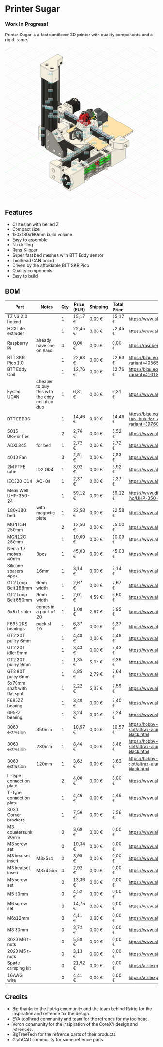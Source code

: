 # Printer Sugar

### **Work In Progress!**

Printer Sugar is a fast cantilever 3D printer with quality components and a rigid frame.

![image13](images/image13.png)

## Features
- Cartesian with belted Z
- Compact size
- 180x180x180mm build volume
- Easy to assemble
- No drilling
- Runs Klipper
- Super fast bed meshes with BTT Eddy sensor
- Toolhead CAN board
- Driven by the affordable BTT SKR Pico
- Quality components
- Easy to build

## BOM
|Part|Notes|Qty|Price (EUR)|Shipping|Total Price|Link                                                                                                                        |
|---------------------------|-----------------------------------------------|---|-----------|--------|-----------|----------------------------------------------------------------------------------------------------------------------------|
|TZ V6 2.0 hotend           |                                               |1  |15,17 €    |0,00 €  |15,17 €    |https://www.aliexpress.com/item/1005008625753387.html                                                                       |
|HGX Lite extruder          |                                               |1  |22,45 €    |0,00 €  |22,45 €    |https://www.aliexpress.com/item/1005008095324836.html                                                                       |
|Raspberry Pi               |already have one on hand                       |0  |0,00 €     |0,00 €  |0,00 €     |https://raspberrypi.com                                                                                                     |
|BTT SKR Pico 1.0           |                                               |1  |22,63 €    |0,00 €  |22,63 €    |https://biqu.equipment/products/btt-skr-pico-v1-0?variant=40565262188642                                                    |
|BTT Eddy Coil              |                                               |1  |12,76 €    |0,00 €  |12,76 €    |https://biqu.equipment/products/bigtreetech-eddy?variant=41018205405282                                                     |
|Fystec UCAN                |cheaper to buy this with the eddy coil than duo|1  |6,31 €     |0,00 €  |6,31 €     |https://www.aliexpress.com/item/1005006834027165.html                                                                       |
|BTT EBB36                  |                                               |1  |14,46 €    |0,00 €  |14,46 €    |https://biqu.equipment/products/bigtreetech-ebb-36-42-can-bus-for-connecting-klipper-expansion-device?variant=39760665149538|
|5015 Blower Fan            |                                               |2  |2,76 €     |0,00 €  |5,52 €     |https://www.aliexpress.com/item/1005002488988359.html                                                                       |
|ADXL345                    |for bed                                        |1  |2,72 €     |0,00 €  |2,72 €     |https://www.aliexpress.com/item/1005006825808074.html                                                                       |
|4010 Fan                   |                                               |3  |2,51 €     |0,00 €  |7,53 €     |https://www.aliexpress.com/item/10000382046169.html                                                                         |
|2M PTFE tube               |ID2 OD4                                        |1  |3,92 €     |0,00 €  |3,92 €     |https://www.aliexpress.com/item/1005006242932887.html                                                                       |
|IEC320 C14                 |AC-08                                          |1  |2,37 €     |0,00 €  |2,37 €     |https://www.aliexpress.com/item/32961436466.html                                                                            |
|Mean Well UHP-350-24       |                                               |1  |59,12 €    |0,00 €  |59,12 €    |https://www.digikey.ee/en/products/detail/mean-well-usa-inc/UHP-350-24/7707254                                              |
|180x180 bed                |with magnetic plate                            |1  |22,58 €    |0,00 €  |22,58 €    |https://www.aliexpress.com/item/1005005641707683.html                                                                       |
|MGN15H 250mm               |                                               |2  |12,50 €    |0,00 €  |25,00 €    |https://www.aliexpress.com/item/1000007480470.html                                                                          |
|MGN12C 250mm               |                                               |1  |10,09 €    |0,00 €  |10,09 €    |https://www.aliexpress.com/item/1000007480470.html                                                                          |
|Nema 17 motors 40mm        |3pcs                                           |1  |45,03 €    |0,00 €  |45,03 €    |https://www.aliexpress.com/item/1005006568308689.html                                                                       |
|Silicone spacers 4pcs      |16mm                                           |1  |3,14 €     |0,00 €  |3,14 €     |https://www.aliexpress.com/item/1005001823789355.html                                                                       |
|GT2 Loop Belt 188mm        |6mm width                                      |1  |2,67 €     |0,00 €  |2,67 €     |https://www.aliexpress.com/item/1005006417199222.html                                                                       |
|GT2 Loop Belt 650mm        |9mm width                                      |1  |2,01 €     |4,59 €  |6,60 €     |https://www.aliexpress.com/item/32805615376.html                                                                            |
|5x8x1 shim                 |comes in a pack of 20                          |1  |1,08 €     |2,87 €  |3,95 €     |https://www.aliexpress.com/item/1005004050860540.html                                                                       |
|F695 2RS bearings          |pack of 10                                     |1  |6,37 €     |0,00 €  |6,37 €     |https://www.aliexpress.com/item/32850989216.html                                                                            |
|GT2 20T pulley 6mm         |                                               |1  |4,48 €     |0,00 €  |4,48 €     |https://www.aliexpress.com/item/32995102911.html                                                                            |
|GT2 20T idler 9mm          |                                               |1  |3,43 €     |0,00 €  |3,43 €     |https://www.aliexpress.com/item/1005005781354110.html                                                                       |
|GT2 20T pulley 9mm         |                                               |1  |1,35 €     |5,04 €  |6,39 €     |https://www.aliexpress.com/item/32348909911.html                                                                            |
|GT2 80T puley 6mm          |                                               |1  |4,85 €     |2,79 €  |7,64 €     |https://www.aliexpress.com/item/1005005585888163.html                                                                       |
|5x70mm shaft with flat spot|                                               |1  |2,22 €     |5,37 €  |7,59 €     |https://www.aliexpress.com/item/1005008459963157.html                                                                       |
|F695ZZ bearing             |                                               |1  |3,40 €     |0,00 €  |3,40 €     |https://www.aliexpress.com/item/1005006822749704.html                                                                       |
|695ZZ bearing              |                                               |1  |3,24 €     |0,00 €  |3,24 €     |https://www.aliexpress.com/item/4000909556973.html                                                                          |
|3060 extrusion             |350mm                                          |1  |10,57 €    |0,00 €  |10,57 €    |https://hobby-store.pl/en/aluminium-profile-3060-type-t-slot/altrax-aluminium-profile-3060-t-slot-matt-black.html           |
|3060 extrusion             |280mm                                          |1  |8,46 €     |0,00 €  |8,46 €     |https://hobby-store.pl/en/aluminium-profile-3060-type-t-slot/altrax-aluminium-profile-3060-t-slot-matt-black.html           |
|3060 extrusion             |120mm                                          |1  |3,62 €     |0,00 €  |3,62 €     |https://hobby-store.pl/en/aluminium-profile-3060-type-t-slot/altrax-aluminium-profile-3060-t-slot-matt-black.html           |
|L-type connection plate    |                                               |2  |4,00 €     |0,00 €  |8,00 €     |https://www.aliexpress.com/item/1005008549907378.html                                                                       |
|T-type connection plate    |                                               |1  |4,46 €     |0,00 €  |4,46 €     |https://www.aliexpress.com/item/1005008549907378.html                                                                       |
|3030 Corner brackets       |                                               |1  |7,56 €     |0,00 €  |7,56 €     |https://www.aliexpress.com/item/1005007540170351.html                                                                       |
|M3 countersunk 30mm        |                                               |0  |3,69 €     |0,00 €  |0,00 €     |https://www.aliexpress.com/item/1005007838338973.html                                                                       |
|M3 screw set               |                                               |0  |10,34 €    |0,00 €  |0,00 €     |https://www.aliexpress.com/item/1005007159750547.html                                                                       |
|M3 heatset insert          |M3x5x4                                         |0  |3,95 €     |0,00 €  |0,00 €     |https://www.aliexpress.com/item/1005007973137842.html                                                                       |
|M3 heatset insert          |M3x4.5x5                                       |0  |2,92 €     |0,00 €  |0,00 €     |https://www.aliexpress.com/item/1005003582355741.html                                                                       |
|M5 screw set               |                                               |0  |13,36 €    |0,00 €  |0,00 €     |https://www.aliexpress.com/item/1005007268850289.html                                                                       |
|M5 50mm                    |                                               |0  |4,52 €     |0,00 €  |0,00 €     |https://www.aliexpress.com/item/32810872544.html                                                                            |
|M6 screw set               |                                               |0  |14,75 €    |0,00 €  |0,00 €     |https://www.aliexpress.com/item/1005007268850289.html                                                                       |
|M6x12mm                    |                                               |0  |4,11 €     |0,00 €  |0,00 €     |https://www.aliexpress.com/item/1005007632215508.html                                                                       |
|M8 30mm                    |                                               |0  |3,72 €     |0,00 €  |0,00 €     |https://www.aliexpress.com/item/32810872544.html                                                                            |
|3030 M6 t-nuts             |                                               |0  |5,58 €     |0,00 €  |0,00 €     |https://www.aliexpress.com/item/1005007587044629.html                                                                       |
|2020 M5 t-nuts             |                                               |0  |3,13 €     |0,00 €  |0,00 €     |https://www.aliexpress.com/item/1005007587044629.html                                                                       |
|Spade crimping kit         |                                               |0  |21,92 €    |0,00 €  |0,00 €     |https://a.aliexpress.com/_EJTbUyW
|16AWG wire                 |                                               |0  |4,41 €     |0,00 €  |0,00 €     |https://a.aliexpress.com/_EGvjSkQ


## Credits
- Big thanks to the Ratrig community and the team behind Ratrig for the inspiration and refrence for the design.
- EVA toolhead community and team for the refrence for my toolhead.
- Voron community for the insipiration of the CoreXY design and refrences.
- BigTreeTech for the refrence parts of their products.
- GrabCAD community for some refrence parts.